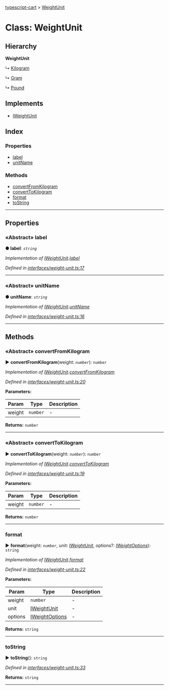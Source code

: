 [typescript-cart](../README.md) > [WeightUnit](../classes/weightunit.md)



# Class: WeightUnit

## Hierarchy

**WeightUnit**

↳  [Kilogram](kilogram.md)




↳  [Gram](gram.md)




↳  [Pound](pound.md)








## Implements

* [IWeightUnit](../interfaces/iweightunit.md)

## Index

### Properties

* [label](weightunit.md#label)
* [unitName](weightunit.md#unitname)


### Methods

* [convertFromKilogram](weightunit.md#convertfromkilogram)
* [convertToKilogram](weightunit.md#converttokilogram)
* [format](weightunit.md#format)
* [toString](weightunit.md#tostring)



---
## Properties
<a id="label"></a>

### «Abstract» label

**●  label**:  *`string`* 

*Implementation of [IWeightUnit](../interfaces/iweightunit.md).[label](../interfaces/iweightunit.md#label)*

*Defined in [interfaces/weight-unit.ts:17](https://github.com/FlareMind/typescript-cart/blob/1125687/src/interfaces/weight-unit.ts#L17)*





___

<a id="unitname"></a>

### «Abstract» unitName

**●  unitName**:  *`string`* 

*Implementation of [IWeightUnit](../interfaces/iweightunit.md).[unitName](../interfaces/iweightunit.md#unitname)*

*Defined in [interfaces/weight-unit.ts:16](https://github.com/FlareMind/typescript-cart/blob/1125687/src/interfaces/weight-unit.ts#L16)*





___


## Methods
<a id="convertfromkilogram"></a>

### «Abstract» convertFromKilogram

► **convertFromKilogram**(weight: *`number`*): `number`



*Implementation of [IWeightUnit](../interfaces/iweightunit.md).[convertFromKilogram](../interfaces/iweightunit.md#convertfromkilogram)*

*Defined in [interfaces/weight-unit.ts:20](https://github.com/FlareMind/typescript-cart/blob/1125687/src/interfaces/weight-unit.ts#L20)*



**Parameters:**

| Param | Type | Description |
| ------ | ------ | ------ |
| weight | `number`   |  - |





**Returns:** `number`





___

<a id="converttokilogram"></a>

### «Abstract» convertToKilogram

► **convertToKilogram**(weight: *`number`*): `number`



*Implementation of [IWeightUnit](../interfaces/iweightunit.md).[convertToKilogram](../interfaces/iweightunit.md#converttokilogram)*

*Defined in [interfaces/weight-unit.ts:19](https://github.com/FlareMind/typescript-cart/blob/1125687/src/interfaces/weight-unit.ts#L19)*



**Parameters:**

| Param | Type | Description |
| ------ | ------ | ------ |
| weight | `number`   |  - |





**Returns:** `number`





___

<a id="format"></a>

###  format

► **format**(weight: *`number`*, unit: *[IWeightUnit](../interfaces/iweightunit.md)*, options?: *[IWeightOptions](../interfaces/iweightoptions.md)*): `string`



*Implementation of [IWeightUnit](../interfaces/iweightunit.md).[format](../interfaces/iweightunit.md#format)*

*Defined in [interfaces/weight-unit.ts:22](https://github.com/FlareMind/typescript-cart/blob/1125687/src/interfaces/weight-unit.ts#L22)*



**Parameters:**

| Param | Type | Description |
| ------ | ------ | ------ |
| weight | `number`   |  - |
| unit | [IWeightUnit](../interfaces/iweightunit.md)   |  - |
| options | [IWeightOptions](../interfaces/iweightoptions.md)   |  - |





**Returns:** `string`





___

<a id="tostring"></a>

###  toString

► **toString**(): `string`



*Defined in [interfaces/weight-unit.ts:33](https://github.com/FlareMind/typescript-cart/blob/1125687/src/interfaces/weight-unit.ts#L33)*





**Returns:** `string`





___


